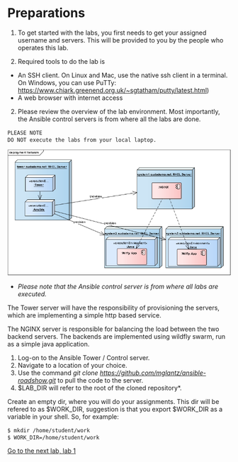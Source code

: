# Preparations

1. To get started with the labs, you first needs to get your assigned username and servers. This will be provided to you by the people who operates this lab.

2. Required tools to do the lab is
* An SSH client. On Linux and Mac, use the native ssh client in a terminal. On Windows, you can use PuTTy: https://www.chiark.greenend.org.uk/~sgtatham/putty/latest.html)
* A web browser with internet access

2. Please review the overview of the lab environment. Most importantly, the Ansible control servers is from where all the labs are done.
```
PLEASE NOTE
DO NOT execute the labs from your local laptop.
```

![Overview of lab environment](demo-env.png)

* _Please note that the Ansible control server is from where all labs are executed._

The Tower server will have the responsibility of provisioning the servers, which are implementing a simple http based service.

The NGINX server is responsible for balancing the load between the two backend servers. The backends are implemented using wildfly swarm, run as a simple java application.

1. Log-on to the Ansible Tower / Control server.
2. Navigate to a location of your choice.
3. Use the command *git clone https://github.com/mglantz/ansible-roadshow.git* to pull the code to the server.
4. $LAB_DIR will refer to the root of the cloned repository*.

Create an empty dir, where you will do your assignments. This dir will be refered to as $WORK_DIR, suggestion is that you export $WORK_DIR as a variable in your shell. So, for example:
```
$ mkdir /home/student/work
$ WORK_DIR=/home/student/work
```

[Go to the next lab, lab 1](../lab-1/README.md)
